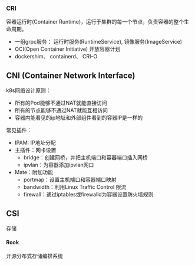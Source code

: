 
### CRI
容器运行时(Container Runtime)，运行于集群的每一个节点，负责容器的整个生命周期。

- 一组grpc服务： 运行时服务(RuntimeService), 镜像服务(ImageService)
- OCI(Open Container Initiative) 开放容器计划
- dockershim、 containerd、 CRI-O


## CNI (Container Network Interface)

k8s网络设计原则：
- 所有的Pod能够不通过NAT就能直接访问
- 所有的节点能够不通过NAT就能互相访问
- 容器内能看见的ip地址和外部组件看到的容器IP是一样的

常见插件：
- IPAM: IP地址分配
- 主插件：网卡设置
  - bridge：创建网桥，并把主机端口和容器端口插入网桥
  - ipvlan：为容器添加ipvlan网口
- Mate：附加功能
  - portmap：设置主机端口和容器端口映射
  - bandwidth：利用Linux Traffic Control 限流
  - firewall：通过iptables或firewalld为容器设置防火墙规则

## CSI
存储

#### Rook
开源分布式存储编排系统
